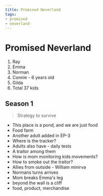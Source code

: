 ```yaml
---
title: Promised Neverland
tags:
- promised
- neverland
---
```


# Promised Neverland

<TagLinks />

1. Ray
2. Emma
3. Norman
4. Connie - 6 years old
5. Gilda
6. Total 37 kids

## Season 1

> Strategy to survive

* This place is a pond, and we are just food
* Food farm
* Another adult added in EP-3
* Where is the tracker?
* Adults also have - daily tests
* A traitor among them
* How is mom monitoring kids movements?
* How to smoke out the traitor?
* Allies from outside - William minirva
* Normans turns arrives
* Mom breaks Emma's leg
* beyond the wall is a cliff
* food, product, merchandise


<Footer />
